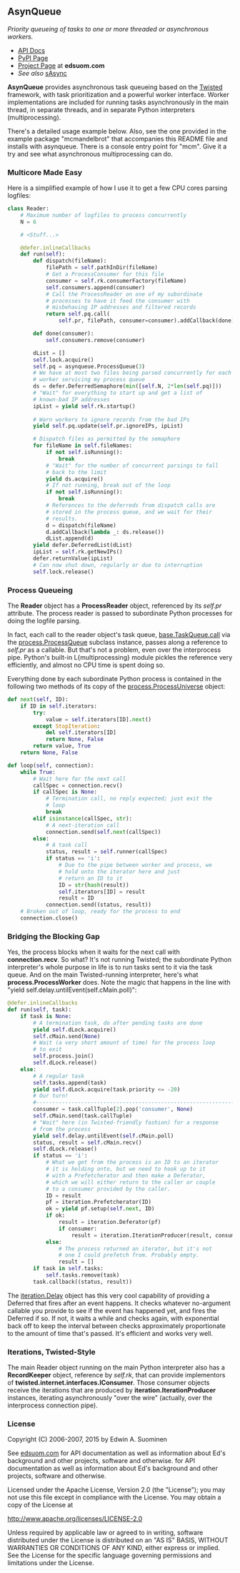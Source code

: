 ## AsynQueue
*Priority queueing of tasks to one or more threaded or asynchronous workers.*

* [API Docs](http://edsuom.com/AsynQueue/asynqueue.html)
* [PyPI Page](https://pypi.python.org/pypi/AsynQueue/)
* [Project Page](http://edsuom.com/AsynQueue.html) at **edsuom.com**
* *See also* [sAsync](http://edsuom.com/sAsync.html)


**AsynQueue** provides asynchronous task queueing based on the
[Twisted](http://twistedmatrix.com) framework, with task
prioritization and a powerful worker interface. Worker implementations
are included for running tasks asynchronously in the main thread, in
separate threads, and in separate Python interpreters
(multiprocessing).

There's a detailed usage example below. Also, see the one provided in
the example package "mcmandelbrot" that accompanies this README file
and installs with asynqueue. There is a console entry point for
"mcm". Give it a try and see what asynchronous multiprocessing can do.


### Multicore Made Easy

Here is a simplified example of how I use it to get a few CPU cores
parsing logfiles:

```python
class Reader:
    # Maximum number of logfiles to process concurrently
    N = 6

    # <Stuff...>

    @defer.inlineCallbacks
    def run(self):
        def dispatch(fileName):
            filePath = self.pathInDir(fileName)
            # Get a ProcessConsumer for this file
            consumer = self.rk.consumerFactory(fileName)
            self.consumers.append(consumer)
            # Call the ProcessReader on one of my subordinate
            # processes to have it feed the consumer with
            # misbehaving IP addresses and filtered records
            return self.pq.call(
                self.pr, filePath, consumer=consumer).addCallback(done)

        def done(consumer):
            self.consumers.remove(consumer)

        dList = []
        self.lock.acquire()
        self.pq = asynqueue.ProcessQueue(3)
        # We have at most two files being parsed concurrently for each
        # worker servicing my process queue
        ds = defer.DeferredSemaphore(min([self.N, 2*len(self.pq)]))
        # "Wait" for everything to start up and get a list of
        # known-bad IP addresses
        ipList = yield self.rk.startup()
        
        # Warn workers to ignore records from the bad IPs
        yield self.pq.update(self.pr.ignoreIPs, ipList)

        # Dispatch files as permitted by the semaphore
        for fileName in self.fileNames:
            if not self.isRunning():
                break
            # "Wait" for the number of concurrent parsings to fall
            # back to the limit
            yield ds.acquire()
            # If not running, break out of the loop
            if not self.isRunning():
                break
            # References to the deferreds from dispatch calls are
            # stored in the process queue, and we wait for their
            # results.
            d = dispatch(fileName)
            d.addCallback(lambda _: ds.release())
            dList.append(d)
        yield defer.DeferredList(dList)
        ipList = self.rk.getNewIPs()
        defer.returnValue(ipList)
        # Can now shut down, regularly or due to interruption
        self.lock.release()
```

### Process Queueing

The **Reader** object has a **ProcessReader** object, referenced by its
*self.pr* attribute. The process reader is passed to subordinate
Python processes for doing the logfile parsing.

In fact, each call to the reader object's task queue,
[base.TaskQueue.call](http://edsuom.com/AsynQueue/asynqueue.base.TaskQueue.html#call)
via the
[process.ProcessQueue](http://edsuom.com/AsynQueue/asynqueue.process.ProcessQueue.html)
subclass instance, passes along a reference to *self.pr* as a
callable. But that's not a problem, even over the interprocess
pipe. Python's built-in L{multiprocessing} module pickles the
reference very efficiently, and almost no CPU time is spent doing so.

Everything done by each subordinate Python process is contained in the
following two methods of its copy of the
[process.ProcessUniverse](http://edsuom.com/AsynQueue/asynqueue.process.ProcessUniverse.html)
object:

```python
def next(self, ID):
    if ID in self.iterators:
        try:
            value = self.iterators[ID].next()
        except StopIteration:
            del self.iterators[ID]
            return None, False
        return value, True
    return None, False

def loop(self, connection):
    while True:
        # Wait here for the next call
        callSpec = connection.recv()
        if callSpec is None:
            # Termination call, no reply expected; just exit the
            # loop
            break
        elif isinstance(callSpec, str):
            # A next-iteration call
            connection.send(self.next(callSpec))
        else:
            # A task call
            status, result = self.runner(callSpec)
            if status == 'i':
                # Due to the pipe between worker and process, we
                # hold onto the iterator here and just
                # return an ID to it
                ID = str(hash(result))
                self.iterators[ID] = result
                result = ID
            connection.send((status, result))
    # Broken out of loop, ready for the process to end
    connection.close()
```

### Bridging the Blocking Gap

Yes, the process blocks when it waits for the next call with
**connection.recv**. So what? It's not running Twisted; the
subordinate Python interpreter's whole purpose in life is to run tasks
sent to it via the task queue. And on the main Twisted-running
interpreter, here's what **process.ProcessWorker** does. Note the
magic that happens in the line with "yield
self.delay.untilEvent(self.cMain.poll)":

```python
@defer.inlineCallbacks
def run(self, task):
    if task is None:
        # A termination task, do after pending tasks are done
        yield self.dLock.acquire()
        self.cMain.send(None)
        # Wait (a very short amount of time) for the process loop
        # to exit
        self.process.join()
        self.dLock.release()
    else:
        # A regular task
        self.tasks.append(task)
        yield self.dLock.acquire(task.priority <= -20)
        # Our turn!
        #------------------------------------------------------------------
        consumer = task.callTuple[2].pop('consumer', None)
        self.cMain.send(task.callTuple)
        # "Wait" here (in Twisted-friendly fashion) for a response
        # from the process
        yield self.delay.untilEvent(self.cMain.poll)
        status, result = self.cMain.recv()
        self.dLock.release()
        if status == 'i':
            # What we get from the process is an ID to an iterator
            # it is holding onto, but we need to hook up to it
            # with a Prefetcherator and then make a Deferator,
            # which we will either return to the caller or couple
            # to a consumer provided by the caller.
            ID = result
            pf = iteration.Prefetcherator(ID)
            ok = yield pf.setup(self.next, ID)
            if ok:
                result = iteration.Deferator(pf)
                if consumer:
                    result = iteration.IterationProducer(result, consumer)
            else:
                # The process returned an iterator, but it's not 
                # one I could prefetch from. Probably empty.
                result = []
        if task in self.tasks:
            self.tasks.remove(task)
        task.callback((status, result))
```

The
[iteration.Delay](http://edsuom.com/AsynQueue/asynqueue.iteration.Delay.html)
object has this very cool capability of providing a Deferred that
fires after an event happens. It checks whatever no-argument callable
you provide to see if the event has happened yet, and fires the
Deferred if so. If not, it waits a while and checks again, with
exponential back off to keep the interval between checks approximately
proportionate to the amount of time that's passed. It's efficient and
works very well.


### Iterations, Twisted-Style

The main Reader object running on the main Python interpreter also has
a **RecordKeeper** object, reference by *self.rk*, that can provide
implementors of **twisted.internet.interfaces.IConsumer**. Those
consumer objects receive the iterations that are produced by
**iteration.IterationProducer** instances, iterating asynchronously
"over the wire" (actually, over the interprocess connection pipe).


### License

Copyright (C) 2006-2007, 2015 by Edwin A. Suominen

See [edsuom.com](http://edsuom.com) for API documentation as well as
information about Ed's background and other projects, software and
otherwise.  for API documentation as well as information about Ed's
background and other projects, software and otherwise.

Licensed under the Apache License, Version 2.0 (the "License");
you may not use this file except in compliance with the
License. You may obtain a copy of the License at

  <http://www.apache.org/licenses/LICENSE-2.0>

Unless required by applicable law or agreed to in writing,
software distributed under the License is distributed on an "AS
IS" BASIS, WITHOUT WARRANTIES OR CONDITIONS OF ANY KIND, either
express or implied. See the License for the specific language
governing permissions and limitations under the License.
